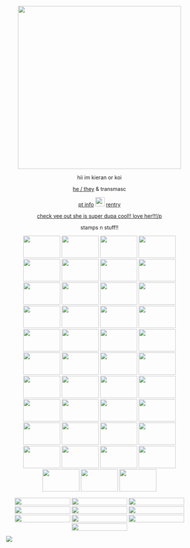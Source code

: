 <p align="center"> <img width="440" height="440" src="https://files.catbox.moe/uui0ea.png"> </p>
<p align="center">  hii im kieran or koi </p> 
<p align="center">  <a href="https://pronouns.cc/@koicarp" target="_blank">he / they</a> & transmasc  </p>
<p align="center"> <a href="https://www.patreon.com/c/ikeabat/about" target="_blank"> pt info</a> <img width="25" height="25" src="https://64.media.tumblr.com/be7afb7168ecc219bf552f80ce0eba76/ee643efaa86f6169-5b/s75x75_c1/efb0d77f9c298eec158dec6a720ba83e7b99184b.gifv"> <a href="https://rentry.co/solar-system" target="_blank">rentry</a> </p>
<p align="center"> <a href="https://github.com/Ingokov" target="_blank"> check vee out she is super dupa cool!! love her!!!/p</a>

<p align="center"> stamps n stuff!!
<p align="center"> <img width="100" height="60" src="https://64.media.tumblr.com/d8f10ca0f35274d83cb4a63f45c3f6d2/0a314c1722fc4072-8b/s100x200/b48e553fab7b98311069aac88de602cc59f35580.pnj"> <img width="100" height="60" src="https://64.media.tumblr.com/c2e2c28f1bdcf61a34dc7a78db0e1b13/79d8b316934d24c3-b2/s100x200/680bdf9b36fa5b7b40e2c42582b19e145cf43b32.pnj"> <img width="100" height="60" src="https://64.media.tumblr.com/9441e1a147fe43704f273f162f22faa6/ff58a3af22f3bbb7-19/s100x200/410419112343ab7ed2186792766caad9038f4ec4.webp"> <img width="100" height="60" src="https://64.media.tumblr.com/b44b12ebbf06bd7e255b6185ef51cff6/f1413ef45abf2485-40/s100x200/1f726a10b43b2a96712d50c3e4d3fd6af970ec7a.gifv"> <img width="100" height="60" src="https://64.media.tumblr.com/49d942d916bd0deed7a5ed1a7b4fe1d9/3bf62ad8d20f8b2a-4e/s100x200/f2fc5bfe0ec035cda2785293df48caee29215f44.gifv"> <img width="100" height="60" src="https://64.media.tumblr.com/b3c387650d8c66e62d87eaaadc502073/21317507f7352712-90/s100x200/0e66996acce2e367ddb860482501bddb56e7f263.webp"> <img width="100" height="60" src="https://64.media.tumblr.com/17aff7524c789cdfdf70617b0c16262d/ca97eef3152f39fb-5a/s100x200/9d355556908446014951ea825961c48e72c8e287.pnj"> <img width="100" height="60" src="https://64.media.tumblr.com/1b5c670b85e7217eaf8570103f56fbc1/2392e7c1f6f7c3e5-06/s100x200/92e033be8acc54da21b90a1ccb9a21a3069015e6.webp"> <img width="100" height="60" src="https://64.media.tumblr.com/3ea822ac3caefc1790dbf26008936508/8c49db604b0f3002-4a/s100x200/a2d50fd34504acdfe99be6a68ca974395038e92d.pnj"> <img width="100" height="60" src="https://64.media.tumblr.com/d0744daa5eb2bb40b22b2cec4bb84a86/8c49db604b0f3002-12/s100x200/7937c0b6bc1f3ac79ac0f80b0ee95460d1627230.pnj"> <img width="100" height="60" src="https://64.media.tumblr.com/39aff5e587df04596076c474ff2ee0b9/22f12c80d6958c3d-4d/s100x200/c569b487021762c36108ac8fdba7e41c2c8360c5.gifv"> <img width="100" height="60" src="https://64.media.tumblr.com/a906ffa99c2421454a16e7dc0352305b/c937cea2bae71fd6-d1/s100x200/70f929d5d922adef60f81d4b2618619bab524fed.pnj"> <img width="100" height="60" src="https://64.media.tumblr.com/9ee1343895c22b5d7e7d0e0472c6fa2b/56a5919cdc260a12-a6/s100x200/d939a20fe2e61b2e5f6e1c02f87352e3cd90ed6e.gifv"> <img width="100" height="60" src="https://64.media.tumblr.com/c78cbf50ffcbc835f425f3f4b88f34d6/b64515f5ddb7db38-37/s100x200/e09fb6a6323a7d007929077ea66254e9a00471c9.gifv"> <img width="100" height="60" src="https://64.media.tumblr.com/a162344475de326bf6e9dcfb141d489c/1aefeced37ef47a9-a0/s250x400/385414eef2db28a38433d430b392570ca7082362.pnj"> <img width="100" height="60" src="https://64.media.tumblr.com/1ada6d339cdd6a2276aea4837735761d/799b250436f9bdca-f8/s100x200/5c1943dbb43f3faa83ff8476614123ec0f0b7e89.jpg">
<img width="100" height="60" src="https://64.media.tumblr.com/c47e3e6808eaf6e21916e6d4cc61aeb7/c524f86fcee157cf-e7/s100x200/b59c10dcd7532d2ac230a16c154d07feee57af92.gifv">
<img width="100" height="60" src="https://64.media.tumblr.com/7465d2f693915ff0a7726e7736f51491/fa52de85aad167d1-be/s100x200/8eee9e50c046138a9629dedd4cc5e3c698048e81.pnj">
<img width="100" height="60" src="https://64.media.tumblr.com/5ed2b9c510a9d6ea6a1f500730fe649e/26090308cc7d0c83-a1/s100x200/a19b2842895ace9f1f29e3909d57a40d8f74af28.jpg">
<img width="100" height="60" src="https://64.media.tumblr.com/5752bf1428318228626248ec90b40b07/b18db3b1b153f5b2-42/s250x400/db8afa368f59330198a27252c0ddfeebfba628af.gifv">
<img width="100" height="60" src="https://64.media.tumblr.com/03629e987ee2a5f4622ba7883680f237/0ffafa0a5c35a58c-ac/s100x200/74556b36a21c5528992705fa289bd02cc8af9b09.gifv">
<img width="100" height="60" src="https://64.media.tumblr.com/5a95377f6e0a99f25b9fd70c1dbbe067/a883329467b5b9cf-35/s250x400/0f12eae5b07aeb6e7a18cf73668ae12cd5c0025d.gifv">
<img width="100" height="60" src="https://64.media.tumblr.com/f00b828edb10e5cba605f7a0493b7513/9f5cb4a2c4f7542a-93/s100x200/c469f095fbac6a401f323d39de36f4b643d23364.gifv">
<img width="100" height="60" src="https://64.media.tumblr.com/dbfd6935c4b80a580a1f08e120366be8/9d5eab7ae30e9362-71/s100x200/66dc17e1b38efb18fd2f373a90d9855d08f1e776.gifv">
<img width="100" height="60" src="https://64.media.tumblr.com/fdea4e38c1d51ff494668113b02857fc/cba0e17c4ee2d109-2d/s100x200/939451cab5dcc3fd91c0711984c314323b230ffa.pnj">
<img width="100" height="60" src="https://64.media.tumblr.com/b57fe806b9b8caeeeded91957645c158/7770c31e031b2271-4b/s250x400/a1f89a1653a16566176a0c60b03f4dc4f7975484.gifv">
<img width="100" height="60" src="https://64.media.tumblr.com/e324f48e407d0fd54656cd36198f7ead/695369241b0b852b-46/s100x200/0455504c726435d5f74cb5a67ad4ee588d8702b3.pnj">
<img width="100" height="60" src="https://64.media.tumblr.com/86691e7c6bc25156e5c110fa25e0fe00/21d1d4c94edf55f3-c1/s100x200/1782d55f9a77b4283f0eed3e3be10135af83318d.pnj">
<img width="100" height="60" src="https://64.media.tumblr.com/9bf7d585f907e1affeda407ececfd5cc/ce0aac468e4f00d7-d4/s100x200/1213efcc09a6672d9398a78816511f7105a77789.gifv">
<img width="100" height="60" src="https://64.media.tumblr.com/db834c2258ffb035f97afe2d4138c64b/7d33c822ed727cbd-63/s540x810/f4dcc59f1d3ee260a15649d1baf924912e17c6b7.pnj">
<img width="100" height="60" src="https://64.media.tumblr.com/24b09566f141e591eaeff0ae648259d4/e68c80162b2661b0-df/s250x400/445c17a04ff14330f9873caae884d7b563fc4d01.pnj">
<img width="100" height="60" src="https://64.media.tumblr.com/69d8d098bfb90054f19ca112625f6d0c/f831f004efa1d7dc-e8/s100x200/d43c4f7828b0f2ddf5b63eb54f13e81bfd62b887.pnj">
<img width="100" height="60" src="https://64.media.tumblr.com/59159282dd6eeb2f1856a727a9cc0183/f831f004efa1d7dc-9e/s100x200/2e4013d9c5f74715da2a0749c319cc463ddefd35.pnj">
<img width="100" height="60" src="https://64.media.tumblr.com/e1f27df36ffd4a2cc9241cc162a738f4/fddcf9c041d8da0a-e8/s100x200/b9244da4c785157546df28bd0653367886d1296c.pnj">
<img width="100" height="60" src="https://64.media.tumblr.com/c77cdeec2d18bd8926774b2d5d2b984d/9569ebf9d45e6770-2a/s100x200/81f068a42895b0df22315477d591a015326485ac.pnj">
<img width="100" height="60" src="https://64.media.tumblr.com/9fd2ea0b6b544eaf16e2ce21ef32c155/2ff888012b183bb3-ca/s100x200/74463f6067748432ee0e8ca6078b728bf16d444f.pnj">
<img width="100" height="60" src="https://64.media.tumblr.com/5f0ac39bc76733a55e928bf0a4f9cfbb/64104f05e58e5ee5-80/s100x200/5549eea36a6b01d76b05c13a590829e2b96ce256.pnj">
<img width="100" height="60" src="https://64.media.tumblr.com/a2a7bebcb00171873483457743b40037/c937cea2bae71fd6-33/s100x200/f53c5336f419f95d1860374bc2d0d3e368b0fa9c.pnj">
<img width="100" height="60" src="https://64.media.tumblr.com/6e8cee557f7b80e5cf1649bd3a86e1b1/b1a413bd901573a8-4a/s100x200/503484f4606adf9f3d60b1a217497b0118a75cb8.jpg">
<img width="100" height="60" src="https://64.media.tumblr.com/8c5ce160103d53bf49aaf3ba59277701/64265d023f867fb6-ef/s100x200/cad6e6c6361dd77e2b3c28953fc5a918566bf8d8.pnj">
<img width="100" height="60" src="https://64.media.tumblr.com/80c534d97c006782f9124f36270cd78c/cc28cabb90bcbed1-11/s100x200/18a539d3711bd7883a1b472d131af4cc69bbdf58.gifv">
<img width="100" height="60" src="https://64.media.tumblr.com/8ec72ed108231101e5ef8cd614644274/6e4a2fac2e84088d-0b/s100x200/308b994a18e046eacbafed0183ac180f93e67e2a.gifv">
<img width="100" height="60" src="https://64.media.tumblr.com/5420e8e9d2b012b9f39319d9287f1305/4d0bf2900e0cb8a7-57/s100x200/f2757fc8ce9f43c61316d73ffb64ca3aeace162e.pnj">

<p align="center"> <img width="150" height="20" src="https://64.media.tumblr.com/64a0eb3fd2b2d832303bac6e026ad1d4/4b36786e9171ecec-7d/s250x400/2278df7261436b4b598653fd5e529e8ff6ba3d7c.gifv">
<img width="150" height="20" src="https://64.media.tumblr.com/e14e4973f73ea18b2a560548b06c4325/e82a9758aa9a0ad9-13/s250x400/c5566867086db38042f25224b630b07427785a42.gifv">
<img width="150" height="20" src="https://64.media.tumblr.com/85129797db53bb94ef7fe6f061c07c6d/7fd8de99c27e763a-c8/s250x400/8ba53e60b9deb61159c7a00d174faaf0f39c5668.gifv">
<img width="150" height="20" src="https://64.media.tumblr.com/e6e5560fc6219fa87f39dd73e902a886/3c74d06b377fdc9b-55/s250x400/1e868279cf29038170c5643101fd48c1e3047a7e.gifv">
<img width="150" height="20" src="https://64.media.tumblr.com/ab745d978c26615fac2f1903c12f9de2/6db96f7ecd419257-bf/s250x400/c6c47bca5de508d623b53dfff80a692a7c306016.gifv">
<img width="150" height="20" src="https://64.media.tumblr.com/f120dd6f16e5243a3d7dba0fc956a2c9/76f0eea448f6a984-30/s640x960/f913035cc1e946aac781818a60ec08080baa07ca.gifv">
<img width="150" height="20" src="https://64.media.tumblr.com/4cbd592a65b858f4536bb3e0eaff681e/a12f29e441283a05-4c/s250x400/c069fa0e0f2e1a4d1a6ea87f0be8df44162ce84a.gifv">
<img width="150" height="20" src="https://64.media.tumblr.com/42e1a1e7078cb80e420e74af1a4a2c99/a12f29e441283a05-57/s250x400/f481341d307b86b1f5c414e5a9b28b078aee116e.gifv">
<img width="150" height="20" src="https://64.media.tumblr.com/f2fe258c3d9fb85d3761d8a5f2353a58/a8789a2c4c93992b-54/s1280x1920/91171981cde0dc6bb061bd624510dad2ab69524c.gifv">
<img width="150" height="20" src="https://64.media.tumblr.com/187dabe8539c40e390e194b0566345ad/53c857e18fb473ab-a1/s250x400/c2dbdb651862d0534a6348730d550b67723d95aa.gifv">

![](https://komarev.com/ghpvc/?username=johnmarstons&color=4278f5)
